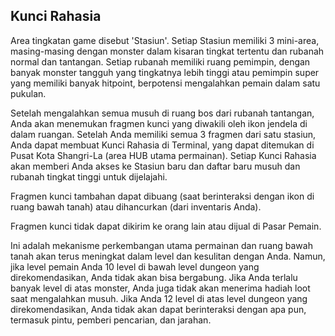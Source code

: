## Kunci Rahasia
Area tingkatan game disebut 'Stasiun'. Setiap Stasiun memiliki 3 mini-area, masing-masing dengan monster dalam kisaran tingkat tertentu dan rubanah normal dan tantangan. Setiap rubanah memiliki ruang pemimpin, dengan banyak monster tangguh yang tingkatnya lebih tinggi atau pemimpin super yang memiliki banyak hitpoint, berpotensi mengalahkan pemain dalam satu pukulan.
  
Setelah mengalahkan semua musuh di ruang bos dari rubanah tantangan, Anda akan menemukan fragmen kunci yang diwakili oleh ikon jendela di dalam ruangan. Setelah Anda memiliki semua 3 fragmen dari satu stasiun, Anda dapat membuat Kunci Rahasia di Terminal, yang dapat ditemukan di Pusat Kota Shangri-La (area HUB utama permainan). Setiap Kunci Rahasia akan memberi Anda akses ke Stasiun baru dan daftar baru musuh dan rubanah tingkat tinggi untuk dijelajahi.

Fragmen kunci tambahan dapat dibuang (saat berinteraksi dengan ikon di ruang bawah tanah) atau dihancurkan (dari inventaris Anda).

Fragmen kunci tidak dapat dikirim ke orang lain atau dijual di Pasar Pemain.

Ini adalah mekanisme perkembangan utama permainan dan ruang bawah tanah akan terus meningkat dalam level dan kesulitan dengan Anda. Namun, jika level pemain Anda 10 level di bawah level dungeon yang direkomendasikan, Anda tidak akan bisa bergabung. Jika Anda terlalu banyak level di atas monster, Anda juga tidak akan menerima hadiah loot saat mengalahkan musuh. Jika Anda 12 level di atas level dungeon yang direkomendasikan, Anda tidak akan dapat berinteraksi dengan apa pun, termasuk pintu, pemberi pencarian, dan jarahan.

